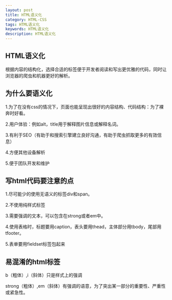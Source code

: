 ```yaml
---
layout: post
title: HTML语义化
category: HTML-CSS
tags: HTML语义化
keywords: HTML语义化
description: HTML语义化
---
```


## HTML语义化
根据内容的结构化，选择合适的标签便于开发者阅读和写出更优雅的代码，同时让浏览器的爬虫和机器更好的解析。

## 为什么要语义化
1.为了在没有css的情况下，页面也能呈现出很好的内容结构、代码结构：为了裸奔时好看。

2.用户体验：例如alt，title用于解释图片信息或解释名词。

3.有利于SEO（有助于和搜索引擎建立良好沟通，有助于爬虫抓取更多的有效信息）

4.方便其他设备解析

5.便于团队开发和维护

## 写html代码要注意的点
1.尽可能少的使用无语义的标签div和span。

2.不使用纯样式标签

3.需要强调的文本，可以包含在strong或者em中。

4.使用表格时，标题要用caption，表头要用thead，主体部分用tbody，尾部用tfooter。

5.表单要用fieldset标签包起来

## 易混淆的html标签
b（粗体）,i（斜体）只是样式上的强调

strong（粗体）,em（斜体）有强调的语意，为了突出某一部分的重要性、严重性或紧急性。
